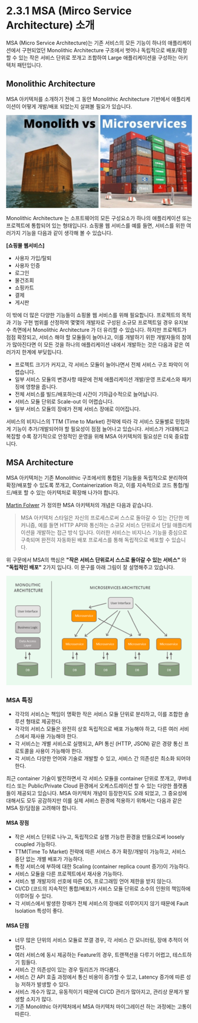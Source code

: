 # 2.3.1 MSA \(Mirco Service Architecture\) 소개

MSA \(Micro Service Architecture\)는 기존 서비스의 모든 기능이 하나의 애플리케이션에서 구현되었던 Monolithic Architecture 구조에서 벗어나 독립적으로 배포/확장할 수 있는 작은 서비스 단위로 쪼개고 조합하여 Large 애플리케이션을 구성하는 아키텍처 패턴입니다. 

## Monolithic Architecture

MSA 아키텍처를 소개하기 전에 그 동안 Monolithic Architecture 기반에서 애플리케이션이 어떻게 개발/배포 되었는지 살펴볼 필요가 있습니다. 

![](../../../.gitbook/assets/image%20%281%29.png)

Monolithic Architecture 는 소프트웨어의 모든 구성요소가 하나의 애플리케이션 또는 프로젝트에 통합되어 있는 형태입니다. 쇼핑몰 웹 서비스를 예를 들면, 서비스를 위한 여러가지 기능을 다음과 같이 생각해 볼 수 있습니다.

**\[쇼핑몰 웹서비스\]**

* 사용자 가입/탈퇴
* 사용자 인증
* 로그인
* 물건조회
* 쇼핑카트
* 결제
* 게시판

이 밖에 더 많은 다양한 기능들이 쇼핑몰 웹 서비스를 위해 필요합니다. 프로젝트의 목적과 기능 구현 범위를 산정하여 몇몇의 개발자로 구성된 소규모 프로젝트일 경우 유지보수 측면에서 Monolithic Architecture 가 더 유리할 수 있습니다. 하지만 프로젝트가 점점 확장되고, 서비스 해야 할 모듈들이 늘어나고, 이를 개발하기 위한 개발자들의 참여가 많아진다면 이 모든 것을 하나의 애플리케이션 내에서 개발하는 것은 다음과 같은 여러가지 한계에 부딪힙니다.

* 프로젝트 크기가 커지고, 각 서비스 모듈이 늘어나면서 전체 서비스 구조 파악이 어렵습니다.
* 일부 서비스 모듈의 변경사항 때문에 전체 애플리케이션 개발/운영 프로세스와 패키징에 영향을 줍니다.
* 전체 서비스를 빌드/배포하는데 시간이 기하급수적으로 늘어납니다.
* 서비스 모듈 단위로 Scale-out 이 어렵습니다.
* 일부 서비스 모듈의 장애가 전체 서비스 장애로 이어집니다.

서비스의 비지니스의 TTM \(Time to Market\) 전략에 따라 각 서비스 모듈별로 민첩하게 기능이 추가/개발되어야 할 필요성이 점점 늘어나고 있습니다. 서비스가 거대해지고 복잡할 수록 장기적으로 안정적인 운영을 위해 MSA 아키텍처의 필요성은 더욱 중요합니다. 

##  MSA Architecture

MSA 아키텍처는 기존 Monolithic 구조에서의 통합된 기능들을 독립적으로 분리하여 확장/배포할 수 있도록 쪼개고, Containerization 하고, 이를  지속적으로 코드 통합/빌드/배포 할 수 있는 아키텍처로 확장해 나가야 합니다.

[Martin Folwer](https://martinfowler.com/articles/microservices.html) 가 정의한 MSA 아키텍처의 개념은 다음과 같습니다.

> MSA 아키텍처 스타일은 자신의 프로세스로써 스스로 돌아갈 수 있는 간단한 메커니즘, 예를 들면 HTTP API와 통신하는 소규모 서비스 단위로서 단일 애플리케이션을 개발하는 접근 방식 입니다. 이러한 서비스는 비지니스 기능을 중심으로 구축되며 완전히 자동화된 배포 프로세스를 통해 독립적으로 배포할 수 있습니다.

위 구문에서 MSA의 핵심은 **"작은 서비스 단위로서 스스로 돌아갈 수 있는 서비스"** 와 **"독립적인 배포"** 2가지 입니다. 이 문구를 아래 그림이 잘 설명해주고 있습니다.

![](../../../.gitbook/assets/image%20%286%29.png)

### MSA 특징

* 각각의 서비스는 책임이 명확한 작은 서비스 모듈 단위로 분리하고, 이를 조합한 솔루션 형태로 제공한다.
* 각각의 서비스 모듈은 완전히 상호 독립적으로 배포 가능해야 하고, 다른 여러 서비스에서 재사용 가능해야 한다.
* 각 서비스는 개별 서비스로 실행되고, API 통신 \(HTTP, JSON\) 같은 경량 통신 프로토콜을 사용이 가능해야 한다.
* 각 서비스 다양한 언어와 기술로 개발할 수 있고, 서비스 간 의존성은 최소화 되어야 한다.

최근 container 기술이 발전하면서 각 서비스 모듈을 container 단위로 쪼개고,  쿠버네티스 또는 Public/Private Cloud 환경에서 오케스트레이션 할 수 있는 다양한 플랫폼들이 제공되고 있습니다. MSA 아키텍처 개념이 등장한지도 오래 되었고, 그 중요성에 대해서도 모두 공감하지만 이를 실제 서비스 환경에 적용하기 위해서는 다음과 같은 MSA 장/담점을 고려해야 합니다.

#### MSA 장점

* 작은 서비스 단위로 나누고, 독립적으로 실행 가능한 환경을 만듦으로써 loosely coupled 가능하다.
* TTM\(Time To Market\) 전략에 따른 서비스 추가 확장/개발이 가능하고, 서비스 중단 없는 개별 배포가 가능하다.
* 특정 서비스에 부하에 대한 Scaling \(container replica count 증가\)이 가능하다.
* 서비스 모듈을 다른 프로젝트에서 재사용 가능하다.
* 서비스 별 개발자의 선호에 따른 OS, 프로그래밍 언어 제한을 받지 않는다.
* CI/CD \(코드의 지속적인 통합/배포\)가 서비스 모듈 단위로 소수의 인원의 책임하에 이루어질 수 있다.
* 각 서비스에서 발생한 장애가 전체 서비스의 장애로 이루어지지 않기 때문에 Fault Isolation 특성이 좋다.

#### MSA 단점

* 너무 많은 단위의 서비스 모듈로 쪼갤 경우, 각 서비스 간 모니터링, 장애 추적이 어렵다.
* 여러 서비스에 동시 제공하는 Feature의 경우, 트랜잭션을 다루기 어렵고, 테스트하기 힘들다.
* 서비스 간 의존성이 있는 경우 릴리즈가 까다롭다.
* 서비스 간 API 호출 과정에서 통신 비용이 증가할 수 있고, Latency 증가에 따른 성능 저하가 발생할 수 있다.
* 서비스 개수가 많고, 유동적이기 때문에 CI/CD 관리가 많아지고, 관리상 문제가 발생할 소지가 많다.
* 기존 Monolithic 아키텍처에서 MSA 아키텍처 마이그레이션 하는 과정에는 고통이 따른다.



